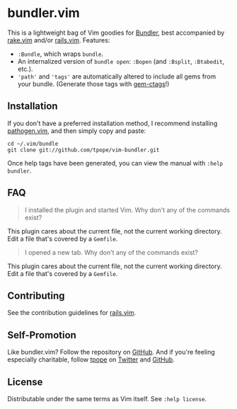 bundler.vim
===========

This is a lightweight bag of Vim goodies for
[Bundler](http://gembundler.com), best accompanied by
[rake.vim](https://github.com/tpope/vim-rake) and/or
[rails.vim](https://github.com/tpope/vim-rails).  Features:

* `:Bundle`, which wraps `bundle`.
* An internalized version of `bundle open`: `:Bopen` (and `:Bsplit`,
  `:Btabedit`, etc.).
* `'path'` and `'tags'` are automatically altered to include all gems
  from your bundle.  (Generate those tags with
  [gem-ctags](https://github.com/tpope/gem-ctags)!)

Installation
------------

If you don't have a preferred installation method, I recommend
installing [pathogen.vim](https://github.com/tpope/vim-pathogen), and
then simply copy and paste:

    cd ~/.vim/bundle
    git clone git://github.com/tpope/vim-bundler.git

Once help tags have been generated, you can view the manual with
`:help bundler`.

FAQ
---

> I installed the plugin and started Vim.  Why don't any of the commands
> exist?

This plugin cares about the current file, not the current working
directory.  Edit a file that's covered by a `Gemfile`.

> I opened a new tab.  Why don't any of the commands exist?

This plugin cares about the current file, not the current working
directory.  Edit a file that's covered by a `Gemfile`.

Contributing
------------

See the contribution guidelines for
[rails.vim](https://github.com/tpope/vim-rails#readme).

Self-Promotion
--------------

Like bundler.vim? Follow the repository on
[GitHub](https://github.com/tpope/vim-bundler).  And if
you're feeling especially charitable, follow [tpope](http://tpo.pe/) on
[Twitter](http://twitter.com/tpope) and
[GitHub](https://github.com/tpope).

License
-------

Distributable under the same terms as Vim itself.  See `:help license`.
